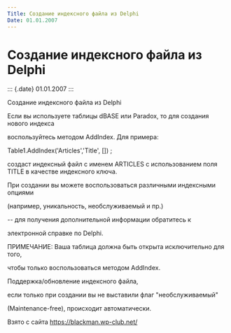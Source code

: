 ```yaml
---
Title: Создание индексного файла из Delphi
Date: 01.01.2007
---
```



Создание индексного файла из Delphi
===================================

::: {.date}
01.01.2007
:::

Создание индексного файла из Delphi

Если вы используете таблицы dBASE или Paradox, то для создания нового
индекса

воспользуйтесь методом AddIndex. Для примера:

   Table1.AddIndex(\'Articles\',\'Title\', \[\]) ;

создаст индексный файл с именем ARTICLES с использованием поля TITLE в
качестве индексного ключа.

При создании вы можете воспользоваться различными индексными опциями

(например, уникальность, необслуживаемый и пр.)

\-- для получения дополнительной информации обратитесь к

электронной справке по Delphi.

ПРИМЕЧАНИЕ: Ваша таблица должна быть открыта исключительно для того,

чтобы только воспользоваться методом AddIndex.

Поддержка/обновление индексного файла,

если только при создании вы не выставили флаг "необслуживаемый"

(Maintenance-free),  происходит автоматически.

Взято с сайта <https://blackman.wp-club.net/>
